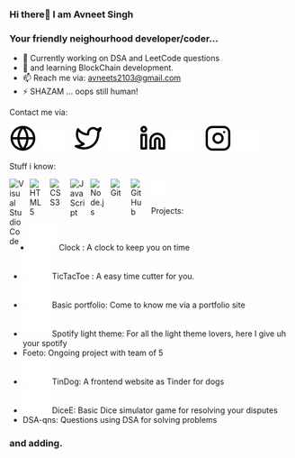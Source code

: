 ### Hi there👋 I am Avneet Singh
### Your friendly neighourhood developer/coder...

- 🔭 Currently working on DSA and LeetCode questions
- 🌱 and learning BlockChain development.
- 📫 Reach me via: avneets2103@gmail.com
- ⚡ SHAZAM ... oops still human! 

Contact me via: 

[![website](./img/globe-light.svg)](https://avneets2103.github.io/Basic-portfolio-/)
[![website](./img/globe-dark.svg)](https://avneets2103.github.io/Basic-portfolio-/)
&nbsp;&nbsp;
[![website](./img/twitter-light.svg)](https://twitter.com/avneetsingh2103)
[![website](./img/twitter-dark.svg)](https://twitter.com/avneetsingh2103)
&nbsp;&nbsp;
[![website](./img/linkedin-light.svg)](https://www.linkedin.com/in/avneets2103/)
[![website](./img/linkedin-dark.svg)](https://www.linkedin.com/in/avneets2103/)
&nbsp;&nbsp;
[![website](./img/instagram-light.svg)](https://www.instagram.com/avneet_singh_2103/?next=%2F)
[![website](./img/instagram-dark.svg)](https://www.instagram.com/avneet_singh_2103/?next=%2F)
<br>

Stuff i know:

<img align="left" alt="Visual Studio Code" width="26px" src="https://cdn.jsdelivr.net/gh/devicons/devicon/icons/vscode/vscode-original.svg" style="padding-right:10px;" />&nbsp;&nbsp;
<img align="left" alt="HTML5" width="26px" src="https://cdn.jsdelivr.net/gh/devicons/devicon/icons/html5/html5-original.svg" style="padding-right:10px;" />
<img align="left" alt="CSS3" width="26px" src="https://cdn.jsdelivr.net/gh/devicons/devicon/icons/css3/css3-original.svg" style="padding-right:10px;" />
<img align="left" alt="JavaScript" width="26px" src="https://cdn.jsdelivr.net/gh/devicons/devicon/icons/javascript/javascript-original.svg" style="padding-right:10px;" />
<img align="left" alt="Node.js" width="26px" src="https://cdn.jsdelivr.net/gh/devicons/devicon/icons/nodejs/nodejs-original.svg" style="padding-right:10px;" />
<img align="left" alt="Git" width="26px" src="https://cdn.jsdelivr.net/gh/devicons/devicon/icons/git/git-original.svg" style="padding-right:10px;" />
<img align="left" alt="GitHub" width="26px" src="https://user-images.githubusercontent.com/3369400/139447912-e0f43f33-6d9f-45f8-be46-2df5bbc91289.png" style="padding-right:10px;" />
<img align="left" alt="Terminal" width="26px" src="./img/terminal-dark.svg" />
<br />
<br />

Projects:

- [![website](./img/globe-dark.svg)](https://avneets2103.github.io/Clocks/index.html) Clock : A clock to keep you on time
- [![website](./img/globe-dark.svg)](https://avneets2103.github.io/Tic-Tac-Toe/) TicTacToe : A easy time cutter for you.
- [![website](./img/globe-dark.svg)](https://avneets2103.github.io/Basic-portfolio-/) Basic portfolio: Come to know me via a portfolio site 
- [![website](./img/globe-dark.svg)](https://avneets2103.github.io/spotify-light-theme/) Spotify light theme: For all the light theme lovers, here I give uh your spotify
- Foeto: Ongoing project with team of 5 
- [![website](./img/globe-dark.svg)](https://avneets2103.github.io/TinDog/) TinDog: A frontend website as Tinder for dogs
- [![website](./img/globe-dark.svg)](https://avneets2103.github.io/DiceE/) DiceE: Basic Dice simulator game for resolving your disputes
- DSA-qns: Questions using DSA for solving problems 
### and adding.
